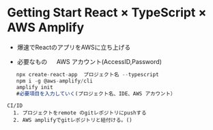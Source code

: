 # Getting Start React × TypeScript ×　AWS Amplify

- 爆速でReactのアプリをAWSに立ち上げる

- 必要なもの
　  AWS アカウント(AccessID,Password)
 　 
```React.js
   npx create-react-app  プロジェクト名 --typescript
   npm i -g @aws-amplify/cli
   amplify init
   #必要項目を入力していく(プロジェクト名、IDE、AWS アカウント）
```

```
CI/ID
  1. プロジェクトをremote のgitレポジトリにpushする
  2. AWS amplifyでgitレポジトリと紐付ける。()
```
